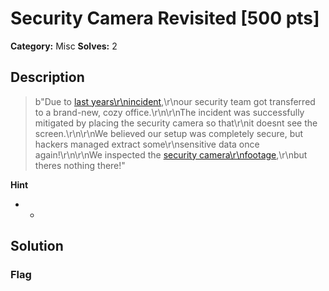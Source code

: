 # Security Camera Revisited [500 pts]

**Category:** Misc
**Solves:** 2

## Description
>b"Due to [last years\r\nincident](https://github.com/blockhousetech/TBTL-CTF/tree/master/2023/Misc/security_camera),\r\nour security team got transferred to a brand-new, cozy office.\r\n\r\nThe incident was successfully mitigated by placing the security camera so that\r\nit doesnt see the screen.\r\n\r\nWe believed our setup was completely secure, but hackers managed extract some\r\nsensitive data once again!\r\n\r\nWe inspected the [security camera\r\nfootage](https://drive.google.com/file/d/1xc8POr3KggG-t7cnrkjdvkLPcx9kAYW-/view?usp=drive_link),\r\nbut theres nothing there!"

**Hint**
* -

## Solution

### Flag

